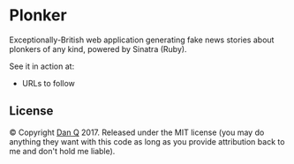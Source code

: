 # Plonker

Exceptionally-British web application generating fake news stories about plonkers of any kind, powered by Sinatra (Ruby).

See it in action at:

* URLs to follow

## License

© Copyright [Dan Q](https://danq.me/) 2017. Released under the MIT license (you may do anything they want with this code as long as you provide attribution back to me and don't hold me liable).
